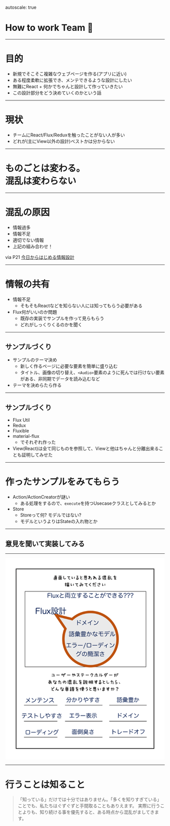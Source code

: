 autoscale: true

# How to work Team :balloon:

----

# 目的

- 新規でそこそこ複雑なウェブページを作る(アプリに近い)
- ある程度柔軟に拡張でき、メンテできるような設計にしたい
- 無難にReact + 何かでちゃんと設計して作っていきたい
- この設計部分をどう決めていくのかという話

----

# 現状

- チームにReact/Flux/Reduxを触ったことがない人が多い
- どれが(主にView以外の設計)ベストかは分からない

----

# ものごとは変わる。<br>混乱は変わらない

----

# 混乱の原因

- 情報過多
- 情報不足
- 適切でない情報
- 上記の組み合わせ！

via P21 [今日からはじめる情報設計](http://www.amazon.co.jp/dp/4802510012/ "今日からはじめる情報設計")

-----

# 情報の共有

- 情報不足 
	- そもそもReactなどを知らない人には知ってもらう必要がある
- Flux何がいいのか問題
	- 既存の実装でサンプルを作って見らもらう
	- どれがしっくりくるのかを聞く


----

## サンプルづくり

- サンプルのテーマ決め
	- 新しく作るページに必要な要素を簡単に盛り込む
	- タイトル、画像の切り替え、`<Audio>`要素のように死んでは行けない要素がある、非同期でデータを読み込むなど
- テーマを決めらたら作る


-----


## サンプルづくり


- Flux Util
- Redux
- Fluxible
- material-flux
	- でそれぞれ作った
- View(React)は全て同じものを参照して、Viewと他はちゃんと分離出来ることも証明してみせた

----

# 作ったサンプルをみてもらう

- Action/ActionCreatorが謎い
	- ある処理をするので、`execute`を持つUsecaseクラスとしてみるとか
- Store
	- Storeって何? モデルではない?
	- モデルというよりはStateの入れ物とか

----

## 意見を聞いて実装してみる




-----


![fit current-confuse.png](img/current-confuse.png)


----

# 行うことは知ること

>「知っている」だけでは十分ではありません。「多くを知りすぎている」ことでも、私たちはぐずぐずと手間取ることもありえます。 
> 実際に行うことよりも、知り続ける事を優先すると、ある時点から混乱がましてきます。